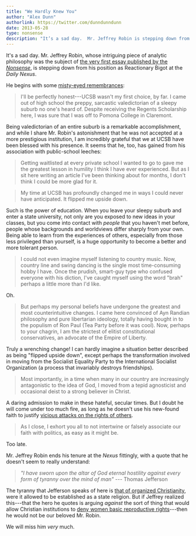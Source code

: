 ```yaml
---
title: "We Hardly Knew You"
author: "Alex Dunn"
authorlink: https://twitter.com/dunndunndunn 
date: 2013-05-28
type: nonsense
description: "It’s a sad day.  Mr. Jeffrey Robin is stepping down from his position as Reactionary Bigot at the Daily Nexus."
---
```


It's a sad day.  Mr. Jeffrey Robin, whose intriguing piece of analytic
philosophy was the subject of
[the very first essay published by the *Nonsense*](robin.html
"Critical discussion of a metaphysical thesis recently proposed by
Mr. Robin"), is stepping down from his position as Reactionary Bigot
at the *Daily Nexus*.

He begins with some
[misty-eyed remembrances](http://dailynexus.com/2013-05-28/right-side-columnist-bids-ucsb-farewell/
"Right-Side Columnist Bids UCSB Farewell"):

> I'll be perfectly honest---UCSB wasn't my first choice, by far.  I
> came out of high school the preppy, sarcastic valedictorian of a
> sleepy suburb no one's heard of.  Despite receiving the Regents
> Scholarship here, I was sure that I was off to Pomona College in
> Claremont.

Being valedictorian of an entire suburb is a remarkable
accomplishment, and while I share Mr. Robin's astonishment that he was
not accepted at a more prestigious institution, I am incredibly
grateful that we at UCSB have been blessed with his presence.  It
seems that he, too, has gained from his association with public-school
leeches:

> Getting waitlisted at every private school I wanted to go to gave me
> the greatest lesson in humility I think I have ever experienced. But
> as I sit here writing an article I've been thinking about for
> months, I don't think I could be more glad for it.

> My time at UCSB has profoundly changed me in ways I could never have
> anticipated. It flipped me upside down.

Such is the power of education.  When you leave your sleepy suburb and
enter a state university, not only are you exposed to new ideas in
your classes, but you come into contact with *people* that you haven't
met before, people whose backgrounds and worldviews differ sharply
from your own.  Being able to learn from the experiences of others,
especially from those less privileged than yourself, is a huge
opportunity to become a better and more tolerant person.

> I could not even imagine myself listening to country music.  Now,
> country line and swing dancing is the single most time-consuming
> hobby I have.  Once the prudish, smart-guy type who confused
> everyone with his diction, I've caught myself using the word "brah"
> perhaps a little more than I'd like.

Oh.

> But perhaps my personal beliefs have undergone the greatest and most
> counterintuitive changes.  I came here convinced of Ayn Randian
> philosophy and pure libertarian ideology, totally having bought in
> to the populism of Ron Paul (Tea Party before it was cool).  Now,
> perhaps to your chagrin, I am the strictest of elitist
> constitutional conservatives, an advocate of the Empire of Liberty.

Truly a wrenching change!  I can hardly imagine a situation better
described as being "flipped upside down", except perhaps the
transformation involved in moving from the Socialist Equality Party to
the International Socialist Organization (a process that invariably
destroys friendships).

> Most importantly, in a time when many in our country are
> increasingly antagonistic to the idea of God, I moved from a tepid
> agnosticist and occasional deist to a strong believer in Christ.

A daring admission to make in these hateful, secular times.  But I
doubt he will come under too much fire, as long as he doesn't use his
new-found faith to justify
[vicious attacks on the rights of others](http://dailynexus.com/2012-02-15/contest-government-almighty-judge-soul/
"\"A Contest Over Whether Your Government or the Almighty is the Judge
of Your Soul\"").

> As I close, I exhort you all to not intertwine or falsely associate
> our faith with politics, as easy as it might be.

Too late.

Mr. Jeffrey Robin ends his tenure at the *Nexus* fittingly, with a
quote that he doesn't seem to really understand:

> *"I have sworn upon the altar of God eternal hostility against every
> form of tyranny over the mind of man"* --- Thomas Jefferson

The tyranny that Jefferson speaks of here is
[that of organized Christianity](http://etext.virginia.edu/etcbin/toccer-new2?id=JefLett.sgm&images=images/modeng&data=/texts/english/modeng/parsed&tag=public&part=133&division=div1
"Letter to To Dr. Benjamin Rush, Sep. 23, 1800"), were it allowed to
be established as a state religion.  But if Jeffrey realized
this---that the hero he quotes is arguing *against* the sort of thing
that would allow Christian institutions to
[deny women basic reproductive rights](http://dailynexus.com/2012-02-15/contest-government-almighty-judge-soul/
"\"A Contest Over Whether Your Government or the Almighty is the Judge
of Your Soul\"")---then he would not be our beloved Mr. Robin.

We will miss him *very* much.
